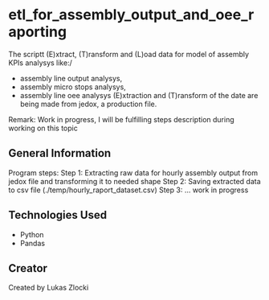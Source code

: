 # etl_for_assembly_output_and_oee_raporting

The scriptt (E)xtract, (T)ransform and (L)oad data for model of assembly KPIs analysys like:/
* assembly line output analysys,
* assembly micro stops analysys,
* assembly line oee analysys
(E)xtraction and (T)ransform of the date are being made from jedox, a production file.

Remark:
Work in progress, I will be fulfilling steps description during working on this topic


## General Information

Program steps:
Step 1: Extracting raw data for hourly assembly output from jedox file and transforming it to needed shape 
Step 2: Saving extracted data to csv file (./temp/hourly_raport_dataset.csv)
Step 3: ... work in progress



## Technologies Used

* Python
* Pandas


## Creator

Created by Lukas Zlocki  
